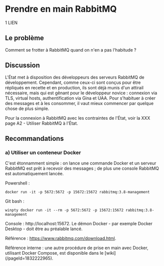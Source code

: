 # Prendre en main RabbitMQ

1 LIEN 

## Le problème

Comment se frotter à RabbitMQ quand on n'en a pas l'habitude ?

## Discussion

L'État met à disposition des développeurs des serveurs RabbitMQ de développement.
Cependant, comme ceux-ci sont conçus pour être répliqués en recette et en production, ils sont déjà
munis d'un attirail nécessaire, mais qui est gênant pour le développeur novice :
connexion via TLS, virtual hosts, authentification via Gina et UAA.
Pour s'habituer à créer des messages et à les consommer, il vaut mieux commencer par quelque chose de
plus simple.

Pour la connexion à RabbitMQ avec les contraintes de l'État, voir la XXX page A2 - Utiliser RabbitMQ à l'État.

## Recommandations

### a) Utiliser un conteneur Docker

C'est étonnamment simple : on lance une commande Docker et un serveur RabbitMQ est prêt à recevoir des
messages ; de plus une console RabbitMQ est automatiquement lancée.

Powershell :

```docker run -it -p 5672:5672 -p 15672:15672 rabbitmq:3.8-management```

Git bash :

```winpty docker run -it --rm -p 5672:5672 -p 15672:15672 rabbitmq:3.8-management```

Console : http://localhost:15672.
Le démon Docker - par exemple Docker Desktop - doit être au préalable lancé.

Référence : https://www.rabbitmq.com/download.html.

Référence interne :
une autre procédure de prise en main avec Docker, utilisant Docker Compose, est disponible
dans le [wiki](<URL wiki>/pageId=1832222965).
